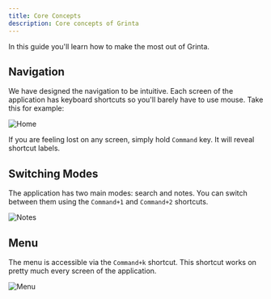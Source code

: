 ```yaml
---
title: Core Concepts
description: Core concepts of Grinta
---
```


In this guide you'll learn how to make the most out of Grinta.

## Navigation

We have designed the navigation to be intuitive. Each screen of the application has keyboard shortcuts
so you'll barely have to use mouse. Take this for example:

![Home](/docs/home.png "Home")

If you are feeling lost on any screen, simply hold `Command` key. It will reveal shortcut labels.

## Switching Modes

The application has two main modes: search and notes. You can switch between them using the `Command+1` and `Command+2` shortcuts.

![Notes](/docs/notes.png "Notes")

## Menu

The menu is accessible via the `Command+k` shortcut. This shortcut works on pretty much every screen of the application.

![Menu](/docs/menu.png "Menu")
